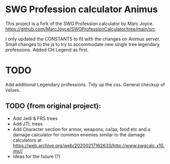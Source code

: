 # SWG Profession calculator Animus

This project is a fork of the SWG Profession calculator by Marc Joyce. 
https://github.com/MarcJoyce/SWGProfessionCalculator/tree/main/src

I only updated the CONSTANTS to fit with the changes on Animus server.
Small changes to the js to try to accommodate new single tree legendary professions.
Added CH Legend as first.

# TODO 
Add additional Legendary professions.
Tidy up the css.
General checkup of values.

## TODO {from original project):
- Add Jedi & FRS trees
- Add JTL trees
- Add Character section for armor, weapons, ca/aa, food etc and a damage calculator for common enemies similar to the damage calculators at https://web.archive.org/web/20200217162633/http://www.swgcalc.x10.mx//
- Ideas for the future (?)
